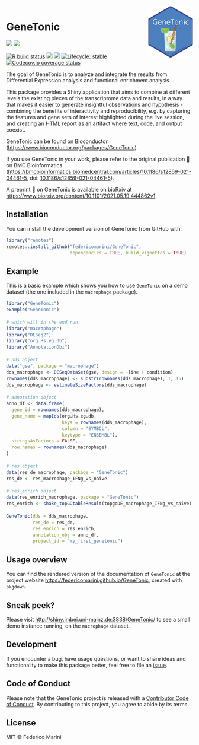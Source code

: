 
<img src="man/figures/GeneTonic.png" align="right" alt="" width="120" />

<!-- README.md is generated from README.Rmd. Please edit that file -->

# GeneTonic

<a href="https://doi.org/10.1186/s12859-021-04461-5"><img src="https://img.shields.io/badge/doi-GeneTonic-blue.svg"><a>
<a href="https://doi.org/10.1002/cpz1.411"><img src="https://img.shields.io/badge/doi-GeneTonic_protocol-blue.svg"><a>

<!-- badges: start -->

[![R build
status](https://github.com/federicomarini/GeneTonic/workflows/R-CMD-check/badge.svg)](https://github.com/federicomarini/GeneTonic/actions)
[![](https://bioconductor.org/shields/build/devel/bioc/GeneTonic.svg)](https://bioconductor.org/checkResults/devel/bioc-LATEST/GeneTonic/)
[![](https://img.shields.io/github/last-commit/federicomarini/GeneTonic.svg)](https://github.com/federicomarini/GeneTonic/commits/master)
[![Lifecycle:
stable](https://img.shields.io/badge/lifecycle-stable-brightgreen.svg)](https://www.tidyverse.org/lifecycle/#stable)
[![Codecov.io coverage
status](https://codecov.io/github/federicomarini/GeneTonic/coverage.svg?branch=master)](https://codecov.io/github/federicomarini/GeneTonic)
<!-- badges: end -->

The goal of GeneTonic is to analyze and integrate the results from
Differential Expression analysis and functional enrichment analysis.

This package provides a Shiny application that aims to combine at
different levels the existing pieces of the transcriptome data and
results, in a way that makes it easier to generate insightful
observations and hypothesis - combining the benefits of interactivity
and reproducibility, e.g. by capturing the features and gene sets of
interest highlighted during the live session, and creating an HTML
report as an artifact where text, code, and output coexist.

GeneTonic can be found on Bioconductor
(<https://www.bioconductor.org/packages/GeneTonic>).

If you use GeneTonic in your work, please refer to the original
publication :page_facing_up: on BMC Bioinformatics
(<https://bmcbioinformatics.biomedcentral.com/articles/10.1186/s12859-021-04461-5>,
doi:
[10.1186/s12859-021-04461-5](https://doi.org/10.1186/s12859-021-04461-5)).

A preprint :page_facing_up: on GeneTonic is available on bioRxiv at
<https://www.biorxiv.org/content/10.1101/2021.05.19.444862v1>.

## Installation

You can install the development version of GeneTonic from GitHub with:

``` r
library("remotes")
remotes::install_github("federicomarini/GeneTonic", 
                        dependencies = TRUE, build_vignettes = TRUE)
```

## Example

This is a basic example which shows you how to use `GeneTonic` on a demo
dataset (the one included in the `macrophage` package).

``` r
library("GeneTonic")
example("GeneTonic")

# which will in the end run
library("macrophage")
library("DESeq2")
library("org.Hs.eg.db")
library("AnnotationDbi")

# dds object
data("gse", package = "macrophage")
dds_macrophage <- DESeqDataSet(gse, design = ~line + condition)
rownames(dds_macrophage) <- substr(rownames(dds_macrophage), 1, 15)
dds_macrophage <- estimateSizeFactors(dds_macrophage)

# annotation object
anno_df <- data.frame(
  gene_id = rownames(dds_macrophage),
  gene_name = mapIds(org.Hs.eg.db,
                     keys = rownames(dds_macrophage),
                     column = "SYMBOL",
                     keytype = "ENSEMBL"),
  stringsAsFactors = FALSE,
  row.names = rownames(dds_macrophage)
)

# res object
data(res_de_macrophage, package = "GeneTonic")
res_de <- res_macrophage_IFNg_vs_naive

# res_enrich object
data(res_enrich_macrophage, package = "GeneTonic")
res_enrich <- shake_topGOtableResult(topgoDE_macrophage_IFNg_vs_naive)

GeneTonic(dds = dds_macrophage,
          res_de = res_de,
          res_enrich = res_enrich,
          annotation_obj = anno_df,
          project_id = "my_first_genetonic")
```

## Usage overview

You can find the rendered version of the documentation of `GeneTonic` at
the project website <https://federicomarini.github.io/GeneTonic>,
created with `pkgdown`.

## Sneak peek?

Please visit <http://shiny.imbei.uni-mainz.de:3838/GeneTonic/> to see a
small demo instance running, on the `macrophage` dataset.

## Development

If you encounter a bug, have usage questions, or want to share ideas and
functionality to make this package better, feel free to file an
[issue](https://github.com/federicomarini/GeneTonic/issues).

## Code of Conduct

Please note that the GeneTonic project is released with a [Contributor
Code of
Conduct](https://contributor-covenant.org/version/2/0/CODE_OF_CONDUCT.html).
By contributing to this project, you agree to abide by its terms.

## License

MIT © Federico Marini
